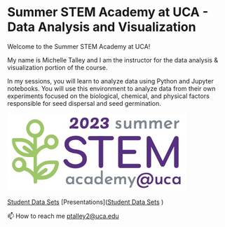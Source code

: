 # Summer STEM Academy at UCA - Data Analysis and Visualization

Welcome to the Summer STEM Academy at UCA!

My name is Michelle Talley and I am the instructor for the data analysis & visualization portion of the course.

In my sessions, you will learn to analyze data using Python and Jupyter notebooks.  You will use this environment to analyze data from their own experiments focused on the biological, chemical, and physical factors responsible for seed dispersal and seed germination. 

[![Check out the website for the camp](./2023%20Logo%20final.jpg)](https://uca.edu/steminstitute/summer-stem-academy/)

[Student Data Sets](https://drive.google.com/drive/folders/1vAnlchRSLpuAf2QAV5eYwtK5YpATmz6E?usp=drive_link)
[Presentations]([Student Data Sets](https://drive.google.com/drive/folders/1vAnlchRSLpuAf2QAV5eYwtK5YpATmz6E?usp=drive_link)
)


📫 How to reach me ptalley2@uca.edu
